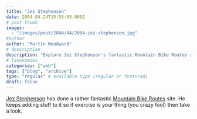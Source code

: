 ```yaml
---
title: "Jez Stephenson"
date: 2004-04-24T15:58:09.000Z
# post thumb
images:
  - "/images/post/2004/04/2004-jez-stephenson.jpg"
#author
author: "Martin Woodward"
# description
description: "Explore Jez Stephenson's fantastic Mountain Bike Routes site, continually updated for cycling enthusiasts and exercise fanatics alike."
# Taxonomies
categories: ["web"]
tags: ["blog", "archive"]
type: "regular" # available type (regular or featured)
draft: false
---
```


[Jez Stephenson](http://www.mtbroutes.com) has done a rather fantastic [Mountain Bike Routes](http://www.mtbroutes.com) site. He keeps adding stuff to it so if exercise is your thing (you crazy fool) then take a look.
